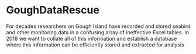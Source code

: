 # GoughDataRescue
For decades researchers on Gough Island have recorded and stored seabird and other monitoring data in a confusing array of ineffective Excel tables. In 2018 we want to collate all of this information and establish a database where this information can be efficiently stored and extracted for analysis
